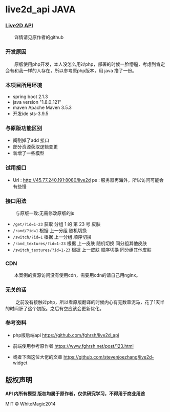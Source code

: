 

# live2d_api JAVA


### [Live2D API][1]
&emsp;&emsp;详情请见原作者的github

### 开发原因
&emsp;&emsp;原版使用php开发，本人没怎么用过php，部署的时候一脸懵逼，考虑到肯定会有和我一样的人存在，所以参考原php版本，用 java 撸了一份。

### 本项目所用环境
- spring boot 2.1.3
- java version "1.8.0_121"
- maven  Apache Maven 3.5.3
- 开发ide sts-3.9.5

### 与原版功能区别
- 阉割掉了add 接口
- 部分资源获取逻辑变更
- 新增了一些模型

### 试用接口
-  Url : http://45.77.240.191:8080/live2d
ps : 服务器再海外，所以访问可能会有些慢

### 接口用法
&emsp;&emsp; 与原版一致:无需修改原版的js
- `/get/?id=1-23` 获取 分组 1 的 第 23 号 皮肤
- `/rand/?id=1` 根据 上一分组 随机切换
- `/switch/?id=1` 根据 上一分组 顺序切换
- `/rand_textures/?id=1-23` 根据 上一皮肤 随机切换 同分组其他皮肤
- `/switch_textures/?id=1-23` 根据 上一皮肤 顺序切换 同分组其他皮肤



### CDN
&emsp;&emsp;本案例的资源访问没有使用cdn，需要用cdn的请自己用nginx。


### 无关的话
&emsp;&emsp; 之前没有接触过php，所以看原版翻译的时候内心有无数草泥马，花了1天半的时间肝了这个初版。之后有空应该会更新优化。


### 参考资料
- php版后端api
https://github.com/fghrsh/live2d_api

- 前端使用参考原作者 https://www.fghrsh.net/post/123.html
- 或者下面这位大佬的文章 https://github.com/stevenjoezhang/live2d-widget


[1]: https://github.com/fghrsh/live2d_api

## 版权声明

**API 内所有模型 版权均属于原作者，仅供研究学习，不得用于商业用途**

MIT © WhiteMagic2014
